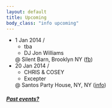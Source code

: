 ```yaml
---
layout: default
title: Upcoming 
body_class: "info upcoming"
---
```

<ul class="classed root">

  <li class="dj">1 Jan 2014 /
    <ul>
      <li>tba</li>
      <li class="more">DJ Jon Williams</li>
    </ul>
    @ Silent Barn, Brooklyn NY
    (<a href="https://www.facebook.com/events/220040758177669/">fb</a>)
  </li>

  <li class="music">20 Jan 2014 /
    <ul>
      <li>CHRIS &amp; COSEY</li>
      <li class="more">Excepter</li>
    </ul>
    @
    Santos Party House, NY, NY
    (<a href="http://www.santospartyhouse.com/event/index/id/3615">info</a>)
  </li>

</ul>

<h5><a href="chronology.html">Past events?</a></h5>
